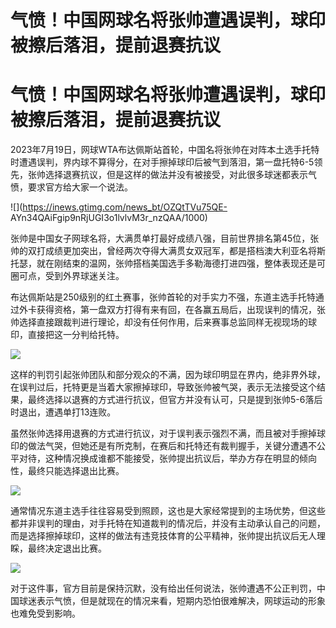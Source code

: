 # 气愤！中国网球名将张帅遭遇误判，球印被擦后落泪，提前退赛抗议

# 气愤！中国网球名将张帅遭遇误判，球印被擦后落泪，提前退赛抗议

2023年7月19日，网球WTA布达佩斯站首轮，中国名将张帅在对阵本土选手托特时遭遇误判，界内球不算得分，在对手擦掉球印后被气到落泪，第一盘托特6-5领先，张帅选择退赛抗议，但是这样的做法并没有被接受，对此很多球迷都表示气愤，要求官方给大家一个说法。

![](https://inews.gtimg.com/news_bt/OZQtTVu75QE-
AYn34QAiFgip9nRjUGI3o1lvlvM3r_nzQAA/1000)

张帅是中国女子网球名将，大满贯单打最好成绩八强，目前世界排名第45位，张帅的双打成绩更加突出，曾经两次夺得大满贯女双冠军，都是搭档澳大利亚名将斯托瑟，就在刚结束的温网，张帅搭档美国选手多勒海德打进四强，整体表现还是可圈可点，受到外界球迷关注。

布达佩斯站是250级别的红土赛事，张帅首轮的对手实力不强，东道主选手托特通过外卡获得资格，第一盘双方打得有来有回，在各赢五局后，出现误判的情况，张帅选择直接跟裁判进行理论，却没有任何作用，后来赛事总监同样无视现场的球印，直接把这一分判给托特。

![](https://inews.gtimg.com/news_bt/OoNeQ4aP2bG-88SGHGHGxaVBgLS8ukGdg7dHYtdVf3wLQAA/1000)

这样的判罚引起张帅团队和部分观众的不满，因为球印明显在界内，绝非界外球，在误判过后，托特更是当着大家擦掉球印，导致张帅被气哭，表示无法接受这个结果，最终选择以退赛的方式进行抗议，但官方并没有认可，只是提到张帅5-6落后时退出，遭遇单打13连败。

虽然张帅选择用退赛的方式进行抗议，对于误判表示强烈不满，而且被对手擦掉球印的做法气哭，但她还是有所克制，在赛后和托特还有裁判握手，关键分遭遇不公平对待，这种情况换成谁都不能接受，张帅提出抗议后，举办方存在明显的倾向性，最终只能选择退出比赛。

![](https://inews.gtimg.com/news_bt/OENDA1ksM8O3IOEYiYeflXDzCvNfDSNKngQEdNq5Js7j4AA/1000)

通常情况东道主选手往往容易受到照顾，这也是大家经常提到的主场优势，但这些都并非误判的理由，对手托特在知道裁判的情况后，并没有主动承认自己的问题，而是选择擦掉球印，这样的做法有违竞技体育的公平精神，张帅提出抗议后无人理睬，最终决定退出比赛。

![](https://inews.gtimg.com/news_bt/OdmUuy9u6fIhrCnMZXDI59dgu4cuJDWl4ux9uQ3wwb2t8AA/1000)

对于这件事，官方目前是保持沉默，没有给出任何说法，张帅遭遇不公正判罚，中国球迷表示气愤，但是就现在的情况来看，短期内恐怕很难解决，网球运动的形象也难免受到影响。

